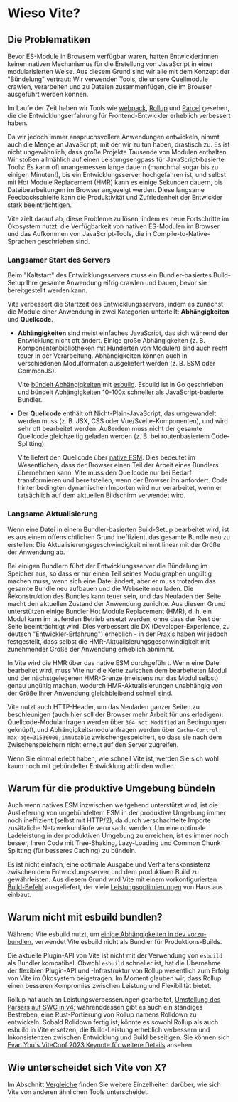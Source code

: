 # Wieso Vite?

## Die Problematiken

Bevor ES-Module in Browsern verfügbar waren, hatten Entwickler:innen keinen nativen Mechanismus für die Erstellung von JavaScript in einer modularisierten Weise. Aus diesem Grund sind wir alle mit dem Konzept der "Bündelung" vertraut: Wir verwenden Tools, die unsere Quellmodule crawlen, verarbeiten und zu Dateien zusammenfügen, die im Browser ausgeführt werden können.

Im Laufe der Zeit haben wir Tools wie [webpack](https://webpack.js.org/), [Rollup](https://rollupjs.org) und [Parcel](https://parceljs.org/) gesehen, die die Entwicklungserfahrung für Frontend-Entwickler erheblich verbessert haben.

Da wir jedoch immer anspruchsvollere Anwendungen entwickeln, nimmt auch die Menge an JavaScript, mit der wir zu tun haben, drastisch zu. Es ist nicht ungewöhnlich, dass große Projekte Tausende von Modulen enthalten. Wir stoßen allmählich auf einen Leistungsengpass für JavaScript-basierte Tools: Es kann oft unangemessen lange dauern (manchmal sogar bis zu einigen Minuten!), bis ein Entwicklungsserver hochgefahren ist, und selbst mit Hot Module Replacement (HMR) kann es einige Sekunden dauern, bis Dateibearbeitungen im Browser angezeigt werden. Diese langsame Feedbackschleife kann die Produktivität und Zufriedenheit der Entwickler stark beeinträchtigen.

Vite zielt darauf ab, diese Probleme zu lösen, indem es neue Fortschritte im Ökosystem nutzt: die Verfügbarkeit von nativen ES-Modulen im Browser und das Aufkommen von JavaScript-Tools, die in Compile-to-Native-Sprachen geschrieben sind.

### Langsamer Start des Servers

Beim "Kaltstart" des Entwicklungsservers muss ein Bundler-basiertes Build-Setup Ihre gesamte Anwendung eifrig crawlen und bauen, bevor sie bereitgestellt werden kann.

Vite verbessert die Startzeit des Entwicklungsservers, indem es zunächst die Module einer Anwendung in zwei Kategorien unterteilt: **Abhängigkeiten** und **Quellcode**.

- **Abhängigkeiten** sind meist einfaches JavaScript, das sich während der Entwicklung nicht oft ändert. Einige große Abhängigkeiten (z. B. Komponentenbibliotheken mit Hunderten von Modulen) sind auch recht teuer in der Verarbeitung. Abhängigkeiten können auch in verschiedenen Modulformaten ausgeliefert werden (z. B. ESM oder CommonJS).

  Vite [bündelt Abhängigkeiten](./dep-pre-bundling) mit [esbuild](https://esbuild.github.io/). Esbuild ist in Go geschrieben und bündelt Abhängigkeiten 10-100x schneller als JavaScript-basierte Bundler.

- Der **Quellcode** enthält oft Nicht-Plain-JavaScript, das umgewandelt werden muss (z. B. JSX, CSS oder Vue/Svelte-Komponenten), und wird sehr oft bearbeitet werden. Außerdem muss nicht der gesamte Quellcode gleichzeitig geladen werden (z. B. bei routenbasiertem Code-Splitting).

  Vite liefert den Quellcode über [native ESM](https://developer.mozilla.org/en-US/docs/Web/JavaScript/Guide/Modules). Dies bedeutet im Wesentlichen, dass der Browser einen Teil der Arbeit eines Bundlers übernehmen kann: Vite muss den Quellcode nur bei Bedarf transformieren und bereitstellen, wenn der Browser ihn anfordert. Code hinter bedingten dynamischen Importen wird nur verarbeitet, wenn er tatsächlich auf dem aktuellen Bildschirm verwendet wird.

<script setup>
import bundlerSvg from '../images/bundler.svg?raw'
import esmSvg from '../images/esm.svg?raw'
</script>
<svg-image :svg="bundlerSvg" />
<svg-image :svg="esmSvg" />

### Langsame Aktualisierung

Wenn eine Datei in einem Bundler-basierten Build-Setup bearbeitet wird, ist es aus einem offensichtlichen Grund ineffizient, das gesamte Bundle neu zu erstellen: Die Aktualisierungsgeschwindigkeit nimmt linear mit der Größe der Anwendung ab.

Bei einigen Bundlern führt der Entwicklungsserver die Bündelung im Speicher aus, so dass er nur einen Teil seines Modulgraphen ungültig machen muss, wenn sich eine Datei ändert, aber er muss trotzdem das gesamte Bundle neu aufbauen und die Webseite neu laden. Die Rekonstruktion des Bundles kann teuer sein, und das Neuladen der Seite macht den aktuellen Zustand der Anwendung zunichte. Aus diesem Grund unterstützen einige Bundler Hot Module Replacement (HMR), d. h. ein Modul kann im laufenden Betrieb ersetzt werden, ohne dass der Rest der Seite beeinträchtigt wird. Dies verbessert die DX (Developer-Experience, zu deutsch "Entwickler-Erfahrung") erheblich - in der Praxis haben wir jedoch festgestellt, dass selbst die HMR-Aktualisierungsgeschwindigkeit mit zunehmender Größe der Anwendung erheblich abnimmt.

In Vite wird die HMR über das native ESM durchgeführt. Wenn eine Datei bearbeitet wird, muss Vite nur die Kette zwischen dem bearbeiteten Modul und der nächstgelegenen HMR-Grenze (meistens nur das Modul selbst) genau ungültig machen, wodurch HMR-Aktualisierungen unabhängig von der Größe Ihrer Anwendung gleichbleibend schnell sind.

Vite nutzt auch HTTP-Header, um das Neuladen ganzer Seiten zu beschleunigen (auch hier soll der Browser mehr Arbeit für uns erledigen): Quellcode-Modulanfragen werden über `304 Not Modified` an Bedingungen geknüpft, und Abhängigkeitsmodulanfragen werden über `Cache-Control: max-age=31536000,immutable` zwischengespeichert, so dass sie nach dem Zwischenspeichern nicht erneut auf den Server zugreifen.

Wenn Sie einmal erlebt haben, wie schnell Vite ist, werden Sie sich wohl kaum noch mit gebündelter Entwicklung abfinden wollen.

## Warum für die produktive Umgebung bündeln

Auch wenn natives ESM inzwischen weitgehend unterstützt wird, ist die Auslieferung von ungebündeltem ESM in der produktive Umgebung immer noch ineffizient (selbst mit HTTP/2), da durch verschachtelte Importe zusätzliche Netzwerkumläufe verursacht werden. Um eine optimale Ladeleistung in der produktiven Umgebung zu erreichen, ist es immer noch besser, Ihren Code mit Tree-Shaking, Lazy-Loading und Common Chunk Splitting (für besseres Caching) zu bündeln.

Es ist nicht einfach, eine optimale Ausgabe und Verhaltenskonsistenz zwischen dem Entwicklungsserver und dem produktiven Build zu gewährleisten. Aus diesem Grund wird Vite mit einem vorkonfigurierten [Build-Befehl](./build) ausgeliefert, der viele [Leistungsoptimierungen](./features#build-optimizations) von Haus aus einbaut.

## Warum nicht mit esbuild bundlen?

Während Vite esbuild nutzt, um [einige Abhängigkeiten in dev vorzu-bundlen](./dep-pre-bundling.md), verwendet Vite esbuild nicht als Bundler für Produktions-Builds.

Die aktuelle Plugin-API von Vite ist nicht mit der Verwendung von `esbuild` als Bundler kompatibel. Obwohl `esbuild` schneller ist, hat die Übernahme der flexiblen Plugin-API und -Infrastruktur von Rollup wesentlich zum Erfolg von Vite im Ökosystem beigetragen. Im Moment glauben wir, dass Rollup einen besseren Kompromiss zwischen Leistung und Flexibilität bietet.

Rollup hat auch an Leistungsverbesserungen gearbeitet, [Umstellung des Parsers auf SWC in v4](https://github.com/rollup/rollup/pull/5073); währenddessen gibt es auch ein ständiges Bestreben, eine Rust-Portierung von Rollup namens Rolldown zu entwickeln. Sobald Rolldown fertig ist, könnte es sowohl Rollup als auch esbuild in Vite ersetzen, die Build-Leistung erheblich verbessern und Inkonsistenzen zwischen Entwicklung und Build beseitigen. Sie können sich [Evan You's ViteConf 2023 Keynote für weitere Details](https://youtu.be/hrdwQHoAp0M) ansehen.

## Wie unterscheidet sich Vite von X?

Im Abschnitt [Vergleiche](./comparisons) finden Sie weitere Einzelheiten darüber, wie sich Vite von anderen ähnlichen Tools unterscheidet.
